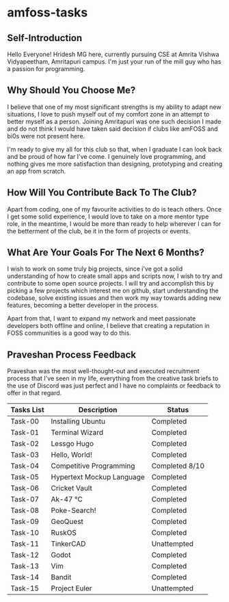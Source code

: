 # amfoss-tasks
## Self-Introduction
Hello Everyone! Hridesh MG here, currently pursuing CSE at Amrita Vishwa Vidyapeetham, Amritapuri campus. I'm just your run of the mill guy who has a passion for programming. 
## Why Should You Choose Me?
I believe that one of my most significant strengths is my ability to adapt new situations, I love to push myself out of my comfort zone in an attempt to better myself as a person. Joining Amritapuri was one such decision I made and  do not think I would have taken said decision if clubs like amFOSS and bi0s were not present here. 

I'm ready to give my all for this club so that, when I graduate I can look back and be proud of how far I've come. I genuinely love programming, and nothing gives me more satisfaction than designing, prototyping and creating an app from scratch.
## How Will You Contribute Back To The Club?
Apart from coding, one of my favourite activities to do is teach others. Once I get some solid experience, I would love to take on a more mentor type role, in the meantime, I would be more than ready to help wherever I can for the betterment of the club, be it in the form of projects or events.
## What Are Your Goals For The Next 6 Months?
I wish to work on some truly big projects, since i've got a solid understanding of how to create small apps and scripts now, I wish to try and contribute to some open source projects. I will try and accomplish this by picking a few projects which interest me on github, start understanding the codebase, solve existing issues and then work my way towards adding new features, becoming a better developer in the process.

Apart from that, I want to expand my network and meet passionate developers both offline and online, I believe that creating a reputation in FOSS communities is a good way to do this.
## Praveshan Process Feedback
Praveshan was the most well-thought-out and executed recruitment process that I've seen in my life, everything from the creative task briefs to the use of Discord was just perfect and I have no complaints or feedback to offer in that regard. 

**Tasks List**|**Description**|**Status**
--------------|---------------|----------
Task-00|Installing Ubuntu|Completed
Task-01|Terminal Wizard|Completed
Task-02|Lessgo Hugo|Completed
Task-03|Hello, World!|Completed 
Task-04|Competitive Programming|Completed 8/10 
Task-05|Hypertext Mockup Language|Completed
Task-06|Cricket Vault|Completed
Task-07|Ak-47 °C|Completed
Task-08|Poke-Search!|Completed
Task-09|GeoQuest|Completed
Task-10|RuskOS|Completed
Task-11|TinkerCAD|Unattempted
Task-12|Godot|Completed
Task-13|Vim|Completed
Task-14|Bandit|Completed
Task-15|Project Euler| Unattempted
